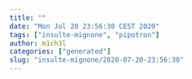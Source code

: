 ```yaml
---
title: ""
date: "Mon Jul 20 23:56:30 CEST 2020"
tags: ["insulte-mignone", "pipotron"]
author: m1ch3l
categories: ["generated"]
slug: "insulte-mignone/2020-07-20-23:56:30"
---
```



